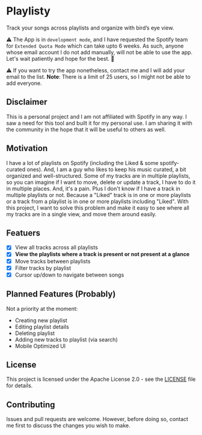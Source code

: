 # Playlisty

Track your songs across playlists and organize with bird’s eye view.

⚠ The App is in `development mode`, and I have requested the Spotify team for `Extended Quota Mode` which can take
upto 6 weeks. As such, anyone whose email account I do not add manually, will not be able to use the app.
Let's wait patiently and hope for the best. 🤞

⚠ If you want to try the app nonetheless, contact me and I will add your email to the list. **Note**: There is a limit of 25 users, so I might not be able to add everyone.

## Disclaimer

This is a personal project and I am not affiliated with Spotify in any way. I saw a need for this tool and built it for my personal use. I am sharing it with the community in the hope that it will be useful to others as well.

## Motivation

I have a lot of playlists on Spotify (including the Liked & some spotify-curated ones). And, I am a guy who likes to keep his music curated, a bit organized and well-structured.
Some of my tracks are in multiple playlists, so you can imagine if I want to move, delete or update a track, I have to do it in multiple places. And, it's a pain. Plus I don't know if I have a track in multiple playlists or not. Because a "Liked" track is in one or more playlists or a track from a playlist is in one or more playlists including "Liked".
With this project, I want to solve this problem and make it easy to see where all my tracks are in a single view, and move them around easily.

## Featuers

- [x] View all tracks across all playlists
- [x] **View the playlists where a track is present or not present at a glance**
- [x] Move tracks between playlists
- [x] Filter tracks by playlist
- [x] Cursor up/down to navigate between songs

## Planned Features (Probably)

Not a priority at the moment:

- Creating new playlist
- Editing playlist details
- Deleting playlist
- Adding new tracks to playlist (via search)
- Mobile Optimized UI

## License

This project is licensed under the Apache License 2.0 - see the [LICENSE](LICENSE) file for details.

## Contributing

Issues and pull requests are welcome. However, before doing so,
contact me first to discuss the changes you wish to make.
